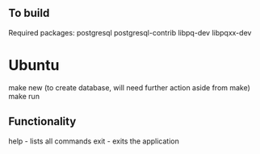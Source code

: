## To build
Required packages: postgresql postgresql-contrib libpq-dev libpqxx-dev

# Ubuntu 
make new (to create database, will need further action aside from make)
make run

## Functionality
help - lists all commands
exit - exits the application